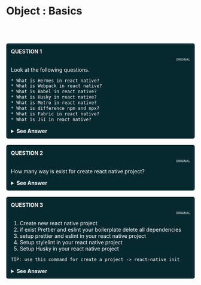 # Object : Basics


<br/>
<br/>


<!---
  QUESTION 1
  -->

<br/>

<div style="background-color: rgb(6, 41, 48 ); color: white; padding: 2.5%; border-radius: 5px;">

<summary style="font-weight: bold;">QUESTION 1</summary>
<p style="font-size: 8px; text-align: right;">ORIGINAL</p>

Look at the following questions.

```html
* What is Hermes in react native?
* What is Webpack in react native?
* What is Babel in react native?
* What is Husky in react native?
* What is Metro in react native?
* What is difference npm and npx?
* What is Fabric in react native?
* What is JSI in react native?
```


<details>
  
  <summary style="font-weight: bold; cursor: pointer;">See Answer</summary>
  <br/>

* <a href="https://devnot.com/2020/hermes-engine-nedir/ " style="color: white">Read about Hermes</a>
* <a href="https://dev.to/getd/wtf-are-babel-and-webpack-explained-in-2-mins-43be " style="color: white">Read about Babel</a>
* <a href="https://stackoverflow.com/questions/51116811/what-is-metro-bundler-in-react-native" style="color: white">Read About Metro</a>
* <a href="https://medium.com/airbnb-engineering/faster-javascript-builds-with-metro-cfc46d617a1f#" style="color: white">Read About Metro - 2</a>
* <a href="https://www.reactnative.guide/" style="color: white">React Native Guide</a>
* NPM and NPX difference: NPM is a package manager used to install, delete, and update Javascript packages on your machine. NPX is a package executer, and it is used to execute javascript packages directly, without installing them.
* <a href="https://zaferayan.medium.com/react-native-jsi-nedir-yeni-mimari-neler-getiriyor-d055acbc2933" style="color: white">Read about Fabric and JSI </a>
</details>

</div>



<!---
  QUESTION 2
  -->

<br/>

<div style="background-color: rgb(6, 41, 48 ); color: white; padding: 2.5%; border-radius: 5px;">

<summary style="font-weight: bold;">QUESTION 2</summary>
<p style="font-size: 8px; text-align: right;">ORIGINAL</p>

How many way is exist for create react native project?

<details>
  
  <summary style="font-weight: bold; cursor: pointer;">See Answer</summary>
  <br/>


```html
npx create-react-native-app try1
```
This will create react native boilerplate

```html
expo
```
Generally, this method cannot be suggested
```html
npx react-native init
```

</details>

</div>




<!---
  QUESTION 3
  -->

<br/>

<div style="background-color: rgb(6, 41, 48 ); color: white; padding: 2.5%; border-radius: 5px;">

<summary style="font-weight: bold;">QUESTION 3</summary>
<p style="font-size: 8px; text-align: right;">ORIGINAL</p>

1. Create new react native project
2. if exist Prettier and eslint your boilerplate delete all dependencies
3. setup prettier and eslint in your react native project
4. Setup stylelint in your react native project
5. Setup Husky in your react native project

```html
TİP: use this command for create a project -> react-native init 
```

<details>
  
  <summary style="font-weight: bold; cursor: pointer;">See Answer</summary>
  <br/>


* <a href="https://three29.com/set-up-eslint-and-prettier-for-react-native-projects/">Read Set up Eslint and Prettier</a> 

* <a href="https://enlear.academy/eslint-vs-prettier-57882d0fec1d">Read Difference Eslint And Prettier</a> 

* <a href="https://stylelint.io/user-guide/get-started">Read About Stylelint</a>,

* <a href="https://dev.to/botreetechnologies/setting-up-husky-pre-commit-hook-with-eslint-prettier-and-lint-staged-for-react-and-react-native-d05">Read About Husky, Eslint and Prettier</a>,


</details>

</div>